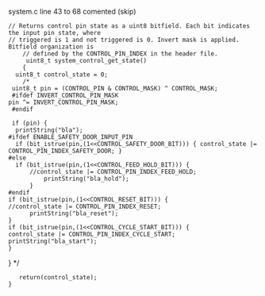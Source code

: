 system.c line 43 to 68 comented (skip)  

	// Returns control pin state as a uint8 bitfield. Each bit indicates the input pin state, where
	// triggered is 1 and not triggered is 0. Invert mask is applied. Bitfield organization is
    	// defined by the CONTROL_PIN_INDEX in the header file.
    	 uint8_t system_control_get_state()
    	{
      uint8_t control_state = 0;
        /*
     uint8_t pin = (CONTROL_PIN & CONTROL_MASK) ^ CONTROL_MASK;
     #ifdef INVERT_CONTROL_PIN_MASK
    pin ^= INVERT_CONTROL_PIN_MASK;
     #endif
  
     if (pin) {
	  printString("bla");
    #ifdef ENABLE_SAFETY_DOOR_INPUT_PIN
      if (bit_istrue(pin,(1<<CONTROL_SAFETY_DOOR_BIT))) { control_state |= CONTROL_PIN_INDEX_SAFETY_DOOR; }
    #else
      if (bit_istrue(pin,(1<<CONTROL_FEED_HOLD_BIT))) {
		  //control_state |= CONTROL_PIN_INDEX_FEED_HOLD; 
		  	  printString("bla_hold");
		  }
    #endif
    if (bit_istrue(pin,(1<<CONTROL_RESET_BIT))) { 
	//control_state |= CONTROL_PIN_INDEX_RESET; 
    	  printString("bla_reset");
    }
    if (bit_istrue(pin,(1<<CONTROL_CYCLE_START_BIT))) { 
	control_state |= CONTROL_PIN_INDEX_CYCLE_START; 
	printString("bla_start");
	}
  }
  */
  
       return(control_state);
    }


